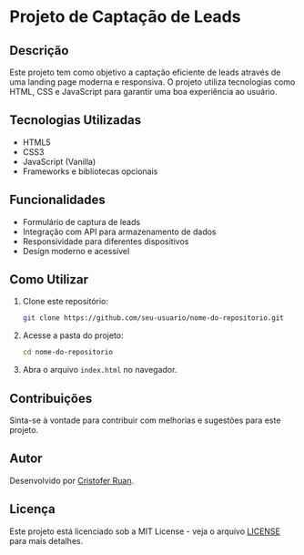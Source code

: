 # Projeto de Captação de Leads

## Descrição
Este projeto tem como objetivo a captação eficiente de leads através de uma landing page moderna e responsiva. O projeto utiliza tecnologias como HTML, CSS e JavaScript para garantir uma boa experiência ao usuário.

## Tecnologias Utilizadas
- HTML5
- CSS3
- JavaScript (Vanilla)
- Frameworks e bibliotecas opcionais

## Funcionalidades
- Formulário de captura de leads
- Integração com API para armazenamento de dados
- Responsividade para diferentes dispositivos
- Design moderno e acessível

## Como Utilizar
1. Clone este repositório:
   ```bash
   git clone https://github.com/seu-usuario/nome-do-repositorio.git
   ```
2. Acesse a pasta do projeto:
   ```bash
   cd nome-do-repositorio
   ```
3. Abra o arquivo `index.html` no navegador.

## Contribuições
Sinta-se à vontade para contribuir com melhorias e sugestões para este projeto.

## Autor
Desenvolvido por [Cristofer Ruan](https://github.com/cristoferrxan).

## Licença
Este projeto está licenciado sob a MIT License - veja o arquivo [LICENSE](LICENSE) para mais detalhes.
